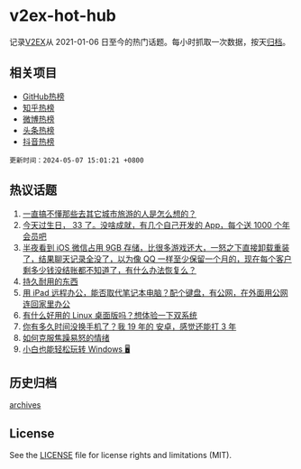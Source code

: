 # v2ex-hot-hub

 记录[V2EX](https://www.v2ex.com/)从 2021-01-06 日至今的热门话题。每小时抓取一次数据，按天[归档](archives)。
 
 ## 相关项目

- [GitHub热榜](https://github.com/it985/github-hot-hub)
- [知乎热榜](https://github.com/it985/zhihu-hot-hub)
- [微博热榜](https://github.com/it985/weibo-hot-hub)
- [头条热榜](https://github.com/it985/toutiao-hot-hub)
- [抖音热榜](https://github.com/it985/douyin-hot-hub)


 `更新时间：2024-05-07 15:01:21 +0800`

## 热议话题

1. [一直搞不懂那些去其它城市旅游的人是怎么想的？](https://www.v2ex.com/t/1038263)
1. [今天过生日， 33 了。没啥成就，有几个自己开发的 App，每个送 1000 个年会员吧](https://www.v2ex.com/t/1038306)
1. [半夜看到 iOS 微信占用 9GB 存储，比很多游戏还大，一怒之下直接卸载重装了，结果聊天记录全没了，以为像 QQ 一样至少保留一个月的，现在每个客户剩多少钱没结账都不知道了，有什么办法恢复么？](https://www.v2ex.com/t/1038243)
1. [持久耐用的东西](https://www.v2ex.com/t/1038147)
1. [用 iPad 远程办公，能否取代笔记本电脑？配个键盘，有公网，在外面用公网连回家里办公](https://www.v2ex.com/t/1038094)
1. [有什么好用的 Linux 桌面版吗？想体验一下双系统](https://www.v2ex.com/t/1038096)
1. [你有多久时间没换手机了？我 19 年的 安卓，感觉还能打 3 年](https://www.v2ex.com/t/1038292)
1. [如何克服焦躁易怒的情绪](https://www.v2ex.com/t/1038331)
1. [小白也能轻松玩转 Windows 🖥️](https://www.v2ex.com/t/1038265)

## 历史归档

[archives](archives)

## License

See the [LICENSE](LICENSE) file for license rights and limitations (MIT).

